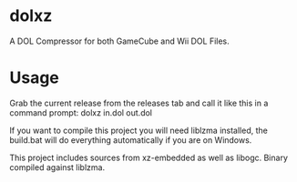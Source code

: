 # dolxz
A DOL Compressor for both GameCube and Wii DOL Files.  
  
# Usage
Grab the current release from the releases tab and call it like this in a command prompt:
dolxz in.dol out.dol  
  
If you want to compile this project you will need liblzma installed, the build.bat will do everything automatically if you are on Windows.  
  
This project includes sources from xz-embedded as well as libogc. Binary compiled against liblzma.  
